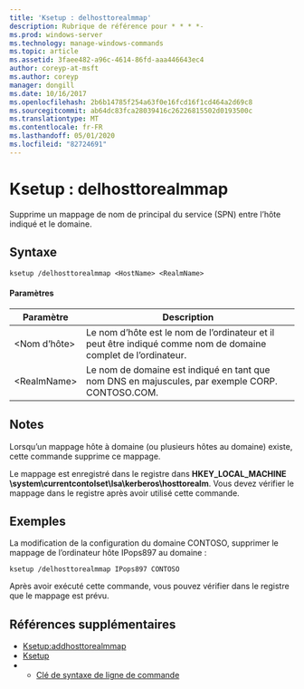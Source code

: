 ```yaml
---
title: 'Ksetup : delhosttorealmmap'
description: Rubrique de référence pour * * * *-
ms.prod: windows-server
ms.technology: manage-windows-commands
ms.topic: article
ms.assetid: 3faee482-a96c-4614-86fd-aaa446643ec4
author: coreyp-at-msft
ms.author: coreyp
manager: dongill
ms.date: 10/16/2017
ms.openlocfilehash: 2b6b14785f254a63f0e16fcd16f1cd464a2d69c8
ms.sourcegitcommit: ab64dc83fca28039416c26226815502d0193500c
ms.translationtype: MT
ms.contentlocale: fr-FR
ms.lasthandoff: 05/01/2020
ms.locfileid: "82724691"
---
```

# <a name="ksetupdelhosttorealmmap"></a>Ksetup : delhosttorealmmap



Supprime un mappage de nom de principal du service (SPN) entre l’hôte indiqué et le domaine.

## <a name="syntax"></a>Syntaxe

```
ksetup /delhosttorealmmap <HostName> <RealmName>
```

#### <a name="parameters"></a>Paramètres

|Paramètre|Description|
|---------|-----------|
|\<Nom d’hôte>|Le nom d’hôte est le nom de l’ordinateur et il peut être indiqué comme nom de domaine complet de l’ordinateur.|
|\<RealmName>|Le nom de domaine est indiqué en tant que nom DNS en majuscules, par exemple CORP. CONTOSO.COM.|

## <a name="remarks"></a>Notes 

Lorsqu’un mappage hôte à domaine (ou plusieurs hôtes au domaine) existe, cette commande supprime ce mappage.

Le mappage est enregistré dans le registre dans **HKEY_LOCAL_MACHINE \system\currentcontolset\lsa\kerberos\hosttorealm**. Vous devez vérifier le mappage dans le registre après avoir utilisé cette commande.

## <a name="examples"></a>Exemples

La modification de la configuration du domaine CONTOSO, supprimer le mappage de l’ordinateur hôte IPops897 au domaine :
```
ksetup /delhosttorealmmap IPops897 CONTOSO
```
Après avoir exécuté cette commande, vous pouvez vérifier dans le registre que le mappage est prévu.

## <a name="additional-references"></a>Références supplémentaires

-   [Ksetup:addhosttorealmmap](ksetup-addhosttorealmmap.md)
-   [Ksetup](ksetup.md)
-   - [Clé de syntaxe de ligne de commande](command-line-syntax-key.md)